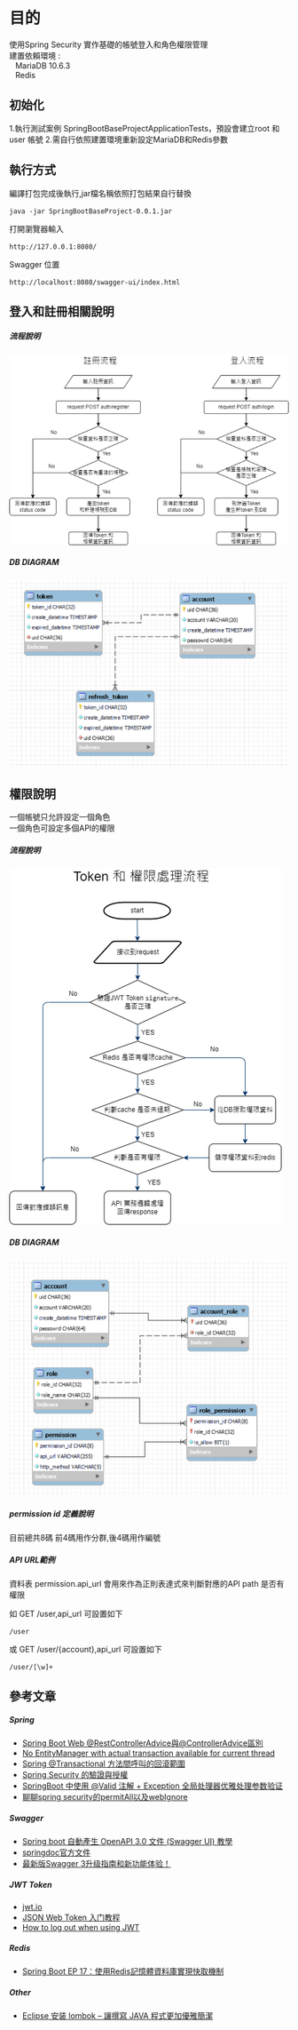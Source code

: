 # 目的
使用Spring Security 實作基礎的帳號登入和角色權限管理  
建置依賴環境 :  
&ensp; MariaDB 10.6.3  
&ensp; Redis  

## 初始化 
1.執行測試案例 SpringBootBaseProjectApplicationTests，預設會建立root 和 user 帳號
2.需自行依照建置環境重新設定MariaDB和Redis參數

## 執行方式

編譯打包完成後執行,jar檔名稱依照打包結果自行替換

```shell
java -jar SpringBootBaseProject-0.0.1.jar
```

打開瀏覽器輸入

```shell
http://127.0.0.1:8080/
```

Swagger 位置

```shell
http://localhost:8080/swagger-ui/index.html
```
## 登入和註冊相關說明

##### 流程說明
<img src="doc/login_register_flow_chart.png" >

##### DB DIAGRAM
<img src="doc/token_db_diagram.png" >

## 權限說明
一個帳號只允許設定一個角色  
一個角色可設定多個API的權限

##### 流程說明
<img src="doc/token_permission_check.png" >

##### DB DIAGRAM
<img src="doc/permission_db_diagram.png" >

##### permission id 定義說明
目前總共8碼
前4碼用作分群,後4碼用作編號


##### API URL範例

資料表 permission.api_url 會用來作為正則表達式來判斷對應的API path 是否有權限

如 GET /user,api_url 可設置如下

```shell
/user
```

或 GET /user/{account},api_url 可設置如下

```shell
/user/[\w]+
```


## 參考文章
#####  Spring
* [Spring Boot Web @RestControllerAdvice與@ControllerAdvice區別](https://matthung0807.blogspot.com/2020/12/spring-boot-web-restcontrolleradvice-controlleradvice-difference.html)
* [No EntityManager with actual transaction available for current thread](https://www.cnblogs.com/sxdcgaq8080/p/8984140.html)
* [Spring @Transactional 方法間呼叫的回滾範圍](https://matthung0807.blogspot.com/2020/11/spring-transactional-methods-call-rollback-boundaries.html)
* [Spring Security 的驗證與授權](https://chikuwa-tech-study.blogspot.com/2021/06/spring-boot-security-authentication-and-authorization.html)
* [SpringBoot 中使用 @Valid 注解 + Exception 全局处理器优雅处理参数验证](http://www.mydlq.club/article/49/)
* [聊聊spring security的permitAll以及webIgnore](https://segmentfault.com/a/1190000012160850)


##### Swagger
* [Spring boot 自動產生 OpenAPI 3.0 文件 (Swagger UI) 教學](https://www.ruyut.com/2022/05/spring-boot-openapi-3-swagger-ui.html)
* [springdoc官方文件](https://springdoc.org/)
* [最新版Swagger 3升级指南和新功能体验！](https://cloud.tencent.com/developer/article/1802047)

#####  JWT Token
* [jwt.io](https://jwt.io/)
* [JSON Web Token 入门教程](http://www.ruanyifeng.com/blog/2018/07/json_web_token-tutorial.html)
* [How to log out when using JWT](https://medium.com/devgorilla/how-to-log-out-when-using-jwt-a8c7823e8a6)

#####  Redis
* [Spring Boot EP 17：使用Redis記憶體資料庫實現快取機制](https://jovepater.com/article/spring-boot-ep-17-redis-cache/)


#####  Other
* [Eclipse 安装 lombok – 讓撰寫 JAVA 程式更加優雅簡潔](https://polinwei.com/lombok-install-in-eclipse/)






